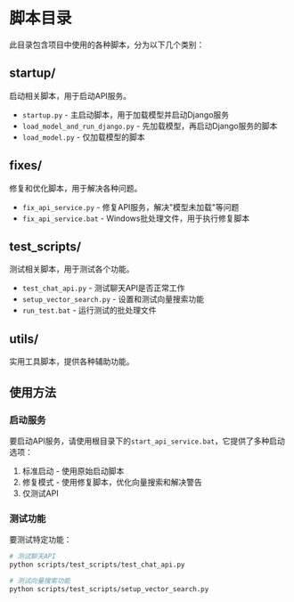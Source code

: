 # 脚本目录

此目录包含项目中使用的各种脚本，分为以下几个类别：

## startup/

启动相关脚本，用于启动API服务。

- `startup.py` - 主启动脚本，用于加载模型并启动Django服务
- `load_model_and_run_django.py` - 先加载模型，再启动Django服务的脚本
- `load_model.py` - 仅加载模型的脚本

## fixes/

修复和优化脚本，用于解决各种问题。

- `fix_api_service.py` - 修复API服务，解决"模型未加载"等问题
- `fix_api_service.bat` - Windows批处理文件，用于执行修复脚本

## test_scripts/

测试相关脚本，用于测试各个功能。

- `test_chat_api.py` - 测试聊天API是否正常工作
- `setup_vector_search.py` - 设置和测试向量搜索功能
- `run_test.bat` - 运行测试的批处理文件

## utils/

实用工具脚本，提供各种辅助功能。

## 使用方法

### 启动服务

要启动API服务，请使用根目录下的`start_api_service.bat`，它提供了多种启动选项：

1. 标准启动 - 使用原始启动脚本
2. 修复模式 - 使用修复脚本，优化向量搜索和解决警告
3. 仅测试API

### 测试功能

要测试特定功能：

```bash
# 测试聊天API
python scripts/test_scripts/test_chat_api.py

# 测试向量搜索功能
python scripts/test_scripts/setup_vector_search.py
``` 